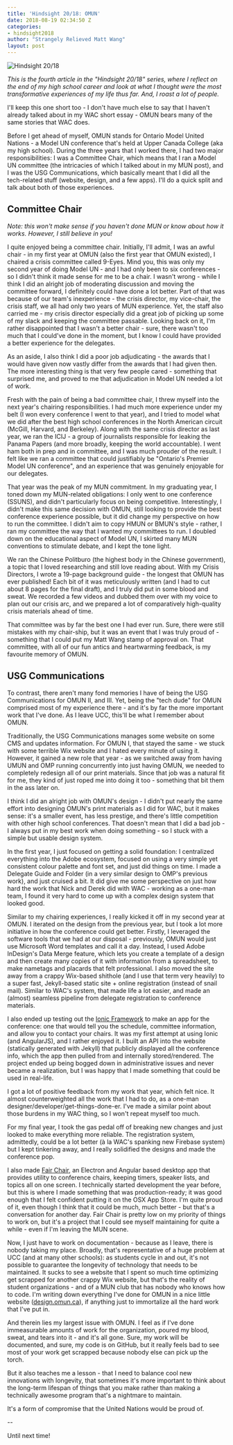 ```yaml
---
title: 'Hindsight 20/18: OMUN'
date: 2018-08-19 02:34:50 Z
categories:
- hindsight2018
author: "Strangely Relieved Matt Wang"
layout: post
---
```


![Hindsight 20/18]({{site.baseurl}}/img/hindsight-2018.png)

*This is the fourth article in the "Hindsight 20/18" series, where I reflect on the end of my high school career and look at what I thought were the most transformative experiences of my life thus far. And, I roast a lot of people.*

I'll keep this one short too - I don't have much else to say that I haven't already talked about in my WAC short essay - OMUN bears many of the same stories that WAC does.

Before I get ahead of myself, OMUN stands for Ontario Model United Nations - a Model UN conference that's held at Upper Canada College (aka my high school). During the three years that I worked there, I had two major responsibilities: I was a Committee Chair, which means that I ran a Model UN committee (the intricacies of which I talked about in my MUN post), and I was the USG Communications, which basically meant that I did all the tech-related stuff (website, design, and a few apps). I'll do a quick split and talk about both of those experiences.

## Committee Chair

*Note: this won't make sense if you haven't done MUN or know about how it works. However, I still believe in you!*

I quite enjoyed being a committee chair. Initially, I'll admit, I was an awful chair - in my first year at OMUN (also the first year that OMUN existed), I chaired a crisis committee called 9-Eyes. Mind you, this was only my second year of doing Model UN - and I had only been to six conferences - so I didn't think it made sense for me to be a chair. I wasn't wrong - while I think I did an alright job of moderating discussion and moving the committee forward, I definitely could have done a lot better. Part of that was because of our team's inexperience - the crisis director, my vice-chair, the crisis staff, we all had only two years of MUN experience. Yet, the staff also carried me - my crisis director especially did a great job of picking up some of my slack and keeping the committee passable. Looking back on it, I'm rather disappointed that I wasn't a better chair - sure, there wasn't too much that I could've done in the moment, but I know I could have provided a better experience for the delegates.

As an aside, I also think I did a poor job adjudicating - the awards that I would have given now vastly differ from the awards that I had given then. The more interesting thing is that very few people cared - something that surprised me, and proved to me that adjudication in Model UN needed a lot of work.

Fresh with the pain of being a bad committee chair, I threw myself into the next year's chairing responsibilities. I had much more experience under my belt (I won every conference I went to that year), and I tried to model what we did after the best high school conferences in the North American circuit (McGill, Harvard, and Berkeley). Along with the same crisis director as last year, we ran the ICIJ - a group of journalists responsible for leaking the Panama Papers (and more broadly, keeping the world accountable). I went ham both in prep and in committee, and I was much prouder of the result. I felt like we ran a committee that could justifiably be "Ontario's Premier Model UN conference", and an experience that was genuinely enjoyable for our delegates.

That year was the peak of my MUN commitment. In my graduating year, I toned down my MUN-related obligations: I only went to one conference (SSUNS), and didn't particularly focus on being competitive. Interestingly, I didn't make this same decision with OMUN, still looking to provide the best conference experience possible, but it did change my perspective on how to run the committee. I didn't aim to copy HMUN or BMUN's style - rather, I ran my committee the way that I wanted my committees to run. I doubled down on the educational aspect of Model UN, I skirted many MUN conventions to stimulate debate, and I kept the tone light.

We ran the Chinese Politburo (the highest body in the Chinese government), a topic that I loved researching and still love reading about. With my Crisis Directors, I wrote a 19-page background guide - the longest that OMUN has ever published! Each bit of it was meticulously written (and I had to cut about 8 pages for the final draft), and I truly did put in some blood and sweat. We recorded a few videos and dubbed them over with my voice to plan out our crisis arc, and we prepared a lot of comparatively high-quality crisis materials ahead of time.

That committee was by far the best one I had ever run. Sure, there were still mistakes with my chair-ship, but it was an event that I was truly proud of - something that I could put my Matt Wang stamp of approval on. That committee, with all of our fun antics and heartwarming feedback, is my favourite memory of OMUN.

## USG Communications

To contrast, there aren't many fond memories I have of being the USG Communications for OMUN II, and III. Yet, being the "tech dude" for OMUN comprised most of my experience there - and it's by far the more important work that I've done. As I leave UCC, this'll be what I remember about OMUN.

Traditionally, the USG Communications manages some website on some CMS and updates information. For OMUN I, that stayed the same - we stuck with some terrible Wix website and I hated every minute of using it. However, it gained a new role that year - as we switched away from having UMUN and OMP running concurrently into just having OMUN, we needed to completely redesign all of our print materials. Since that job was a natural fit for me, they kind of just roped me into doing it too - something that bit them in the ass later on.

I think I did an alright job with OMUN's design - I didn't put nearly the same effort into designing OMUN's print materials as I did for WAC, but it makes sense: it's a smaller event, has less prestige, and there's little competition with other high school conferences. That doesn't mean that I did a bad job - I always put in my best work when doing something - so I stuck with a simple but usable design system.

In the first year, I just focused on getting a solid foundation: I centralized everything into the Adobe ecosystem, focused on using a very simple yet consistent colour palette and font set, and just did things on time. I made a Delegate Guide and Folder (in a very similar design to OMP's previous work), and just cruised a bit. It did give me some perspective on just how hard the work that Nick and Derek did with WAC - working as a one-man team, I found it very hard to come up with a complex design system that looked good.

Similar to my chairing experiences, I really kicked it off in my second year at OMUN. I iterated on the design from the previous year, but I took a lot more initiative in how the conference could get better. Firstly, I leveraged the software tools that we had at our disposal - previously, OMUN would just use Microsoft Word templates and call it a day. Instead, I used Adobe InDesign's Data Merge feature, which lets you create a template of a design and then create many copies of it with information from a spreadsheet, to make nametags and placards that felt professional. I also moved the site away from a crappy Wix-based shithole (and I use that term very heavily) to a super fast, Jekyll-based static site + online registration (instead of snail mail). Similar to WAC's system, that made life a lot easier, and made an (almost) seamless pipeline from delegate registration to conference materials.

I also ended up testing out the [Ionic Framework](https://ionicframework.com/) to make an app for the conference: one that would tell you the schedule, committee information, and allow you to contact your chairs. It was my first attempt at using Ionic (and AngularJS), and I rather enjoyed it. I built an API into the website (statically generated with Jekyll) that publicly displayed all the conference info, which the app then pulled from and internally stored/rendered. The project ended up being bogged down in administrative issues and never became a realization, but I was happy that I made something that could be used in real-life.

I got a lot of positive feedback from my work that year, which felt nice. It almost counterweighted all the work that I had to do, as a one-man designer/developer/get-things-done-er. I've made a similar point about those burdens in my WAC thing, so I won't repeat myself too much.

For my final year, I took the gas pedal off of breaking new changes and just looked to make everything more reliable. The registration system, admittedly, could be a lot better (à la WAC's spanking new Firebase system) but I kept tinkering away, and I really solidified the designs and made the conference pop.

I also made [Fair Chair](https://malsf21.github.io/fair-chair/), an Electron and Angular based desktop app that provides utility to conference chairs, keeping timers, speaker lists, and topics all on one screen. I technically started development the year before, but this is where I made something that was production-ready; it was good enough that I felt confident putting it on the OSX App Store. I'm quite proud of it, even though I think that it could be much, much better - but that's a conversation for another day. Fair Chair is pretty low on my priority of things to work on, but it's a project that I could see myself maintaining for quite a while - even if I'm leaving the MUN scene.

Now, I just have to work on documentation - because as I leave, there is nobody taking my place. Broadly, that's representative of a huge problem at UCC (and at many other schools): as students cycle in and out, it's not possible to guarantee the longevity of technology that needs to be maintained. It sucks to see a website that I spent so much time optimizing get scrapped for another crappy Wix website, but that's the reality of student organizations - and of a MUN club that has nobody who knows how to code. I'm writing down everything I've done for OMUN in a nice little website ([design.omun.ca](https://design.omun.ca/)), if anything just to immortalize all the hard work that I've put in.

And therein lies my largest issue with OMUN. I feel as if I've done immeasurable amounts of work for the organization, poured my blood, sweat, and tears into it - and it's all gone. Sure, my work will be documented, and sure, my code is on GitHub, but it really feels bad to see most of your work get scrapped because nobody else can pick up the torch.

But it also teaches me a lesson - that I need to balance cool new innovations with longevity, that sometimes it's more important to think about the long-term lifespan of things that you make rather than making a technically awesome program that's a nightmare to maintain.

It's a form of compromise that the United Nations would be proud of.

--

Until next time!
